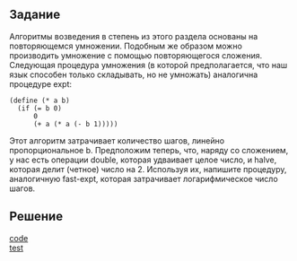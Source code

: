 ## Задание
Алгоритмы возведения в степень из этого раздела основаны на повторяющемся умножении. Подобным же образом можно производить умножение с помощью повторяющегося сложения. Следующая процедура умножения (в которой предполагается, что наш язык способен только складывать, но не умножать) аналогична процедуре expt:

```
(define (* a b)
  (if (= b 0)
      0
      (+ a (* a (- b 1)))))
```
Этот алгоритм затрачивает количество шагов, линейно пропорциональное b. Предположим теперь, что, наряду со сложением, у нас есть операции double, которая удваивает целое число, и halve, которая делит (четное) число на 2. Используя их, напишите процедуру, аналогичную fast-expt, которая затрачивает логарифмическое число шагов.

## Решение
[code](../../src/chapter01/solution_17.rkt)  
[test](../../test/chapter01/test_17.rkt)
